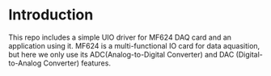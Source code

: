 # Introduction
This repo includes a simple UIO driver for MF624 DAQ card and an application using it.
MF624 is a multi-functional IO card for data aquasition, but here we only use its
ADC(Analog-to-Digital Converter) and DAC (Digital-to-Analog Converter) features.
